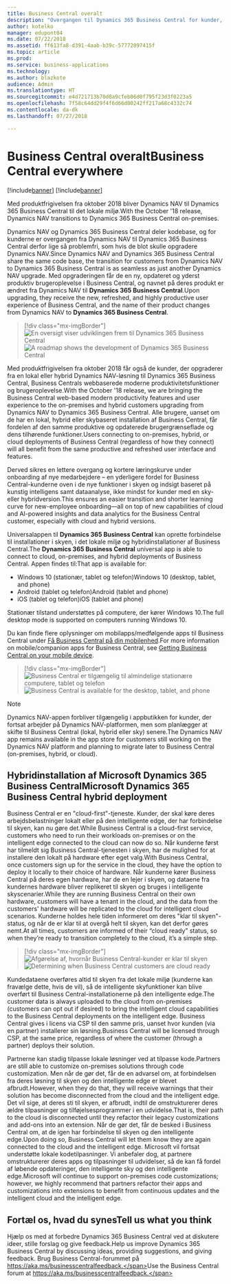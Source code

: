 ```yaml
---
title: Business Central overalt
description: "Overgangen til Dynamics 365 Business Central for kunder, der kører Dynamics NAV, er lige så problemfri, som hvis de blot skulle opgradere til Dynamics NAV."
author: kotelko
manager: edupont04
ms.date: 07/22/2018
ms.assetid: ff613fa8-d391-4aab-b39c-57772097415f
ms.topic: article
ms.prod: 
ms.service: business-applications
ms.technology: 
ms.author: blazkote
audience: Admin
ms.translationtype: HT
ms.sourcegitcommit: e4d721713b70d0a9cfeb06d0f795f23d3f0223a5
ms.openlocfilehash: 7f58c64dd29f4f6d66d00242ff217a68c4332c74
ms.contentlocale: da-dk
ms.lasthandoff: 07/27/2018

---
```

#  <a name="business-central-everywhere"></a><span data-ttu-id="570d4-103">Business Central overalt</span><span class="sxs-lookup"><span data-stu-id="570d4-103">Business Central everywhere</span></span>

[!include[banner](../../includes/banner.md)]
[!include[banner](Includes/disclaimer.md)]

<span data-ttu-id="570d4-104">Med produktfrigivelsen fra oktober 2018 bliver Dynamics NAV til Dynamics 365 Business Central til det lokale miljø.</span><span class="sxs-lookup"><span data-stu-id="570d4-104">With the October '18 release, Dynamics NAV transitions to Dynamics 365 Business Central on-premises.</span></span>  

<span data-ttu-id="570d4-105">Dynamics NAV og Dynamics 365 Business Central deler kodebase, og for kunderne er overgangen fra Dynamics NAV til Dynamics 365 Business Central derfor lige så problemfri, som hvis de blot skulle opgradere Dynamics NAV.</span><span class="sxs-lookup"><span data-stu-id="570d4-105">Since Dynamics NAV and Dynamics 365 Business Central share the same code base, the transition for customers from Dynamics NAV to Dynamics 365 Business Central is as seamless as just another Dynamics NAV upgrade.</span></span> <span data-ttu-id="570d4-106">Med opgraderingen får de en ny, opdateret og yderst produktiv brugeroplevelse i Business Central, og navnet på deres produkt er ændret fra Dynamics NAV til **Dynamics 365 Business Central**.</span><span class="sxs-lookup"><span data-stu-id="570d4-106">Upon upgrading, they receive the new, refreshed, and highly productive user experience of Business Central, and the name of their product changes from Dynamics NAV to **Dynamics 365 Business Central**.</span></span>  

> [!div class="mx-imgBorder"]
> <span data-ttu-id="570d4-107">![](media/dynamics-nav-transitions-dynamics365-business-central-premises-1.png "En oversigt viser udviklingen frem til Dynamics 365 Business Central")</span><span class="sxs-lookup"><span data-stu-id="570d4-107">![](media/dynamics-nav-transitions-dynamics365-business-central-premises-1.png "A roadmap shows the development of Dynamics 365 Business Central")</span></span>

<span data-ttu-id="570d4-108">Med produktfrigivelsen fra oktober 2018 får også de kunder, der opgraderer fra en lokal eller hybrid Dynamics NAV-løsning til Dynamics 365 Business Central, Business Centrals webbaserede moderne produktivitetsfunktioner og brugeroplevelse.</span><span class="sxs-lookup"><span data-stu-id="570d4-108">With the October '18 release, we are bringing the Business Central web-based modern productivity features and user experience to the on-premises and hybrid customers upgrading from Dynamics NAV to Dynamics 365 Business Central.</span></span> <span data-ttu-id="570d4-109">Alle brugere, uanset om de har en lokal, hybrid eller skybaseret installation af Business Central, får fordelen af den samme produktive og opdaterede brugergrænseflade og dens tilhørende funktioner.</span><span class="sxs-lookup"><span data-stu-id="570d4-109">Users connecting to on-premises, hybrid, or cloud deployments of Business Central (regardless of how they connect) will all benefit from the same productive and refreshed user interface and features.</span></span>  

<span data-ttu-id="570d4-110">Derved sikres en lettere overgang og kortere læringskurve under onboarding af nye medarbejdere – en yderligere fordel for Business Central-kunderne oven i de nye funktioner i skyen og indsigt baseret på kunstig intelligens samt dataanalyse, ikke mindst for kunder med en sky- eller hybridversion.</span><span class="sxs-lookup"><span data-stu-id="570d4-110">This ensures an easier transition and shorter learning curve for new-employee onboarding—all on top of new capabilities of cloud and AI-powered insights and data analytics for the Business Central customer, especially with cloud and hybrid versions.</span></span>

<span data-ttu-id="570d4-111">Universalappen til **Dynamics 365 Business Central** kan oprette forbindelse til installationer i skyen, i det lokale miljø og hybridinstallationer af Business Central.</span><span class="sxs-lookup"><span data-stu-id="570d4-111">The **Dynamics 365 Business Central** universal app is able to connect to cloud, on-premises, and hybrid deployments of Business Central.</span></span> <span data-ttu-id="570d4-112">Appen findes til:</span><span class="sxs-lookup"><span data-stu-id="570d4-112">That app is available for:</span></span>

-   <span data-ttu-id="570d4-113">Windows 10 (stationær, tablet og telefon)</span><span class="sxs-lookup"><span data-stu-id="570d4-113">Windows 10 (desktop, tablet, and phone)</span></span>
-   <span data-ttu-id="570d4-114">Android (tablet og telefon)</span><span class="sxs-lookup"><span data-stu-id="570d4-114">Android (tablet and phone)</span></span>
-   <span data-ttu-id="570d4-115">iOS (tablet og telefon)</span><span class="sxs-lookup"><span data-stu-id="570d4-115">iOS (tablet and phone)</span></span>  

<span data-ttu-id="570d4-116">Stationær tilstand understøttes på computere, der kører Windows 10.</span><span class="sxs-lookup"><span data-stu-id="570d4-116">The full desktop mode is supported on computers running Windows 10.</span></span>

<span data-ttu-id="570d4-117">Du kan finde flere oplysninger om mobilapps/medfølgende apps til Business Central under [Få Business Central på din mobilenhed](https://docs.microsoft.com/dynamics365/business-central/install-mobile-app).</span><span class="sxs-lookup"><span data-stu-id="570d4-117">For more information on mobile/companion apps for Business Central, see [Getting Business Central on your mobile device](https://docs.microsoft.com/dynamics365/business-central/install-mobile-app).</span></span>

> [!div class="mx-imgBorder"]
> <span data-ttu-id="570d4-118">![](media/bc-everywhere.png "Business Central er tilgængelig til almindelige stationære computere, tablet og telefon")</span><span class="sxs-lookup"><span data-stu-id="570d4-118">![](media/bc-everywhere.png "Business Central is available for the desktop, tablet, and phone")</span></span>

> [!NOTE]
> <span data-ttu-id="570d4-119">Dynamics NAV-appen forbliver tilgængelig i appbutikken for kunder, der fortsat arbejder på Dynamics NAV-platformen, men som planlægger at skifte til Business Central (lokal, hybrid eller sky) senere.</span><span class="sxs-lookup"><span data-stu-id="570d4-119">The Dynamics NAV app remains available in the app store for customers still working on the Dynamics NAV platform and planning to migrate later to Business Central (on-premises, hybrid, or cloud).</span></span>  

## <a name="microsoft-dynamics-365-business-central-hybrid-deployment"></a><span data-ttu-id="570d4-120">Hybridinstallation af Microsoft Dynamics 365 Business Central</span><span class="sxs-lookup"><span data-stu-id="570d4-120">Microsoft Dynamics 365 Business Central hybrid deployment</span></span>

<span data-ttu-id="570d4-121">Business Central er en "cloud-first"-tjeneste. Kunder, der skal køre deres arbejdsbelastninger lokalt eller på den intelligente edge, der har forbindelse til skyen, kan nu gøre det.</span><span class="sxs-lookup"><span data-stu-id="570d4-121">While Business Central is a cloud-first service, customers who need to run their workloads on-premises or on the intelligent edge connected to the cloud can now do so.</span></span> <span data-ttu-id="570d4-122">Når kunderne først har tilmeldt sig Business Central-tjenesten i skyen, har de mulighed for at installere den lokalt på hardware efter eget valg.</span><span class="sxs-lookup"><span data-stu-id="570d4-122">With Business Central, once customers sign up for the service in the cloud, they have the option to deploy it locally to their choice of hardware.</span></span> <span data-ttu-id="570d4-123">Når kunderne kører Business Central på deres egen hardware, har de en lejer i skyen, og dataene fra kundernes hardware bliver replikeret til skyen og bruges i intelligente skyscenarier.</span><span class="sxs-lookup"><span data-stu-id="570d4-123">While they are running Business Central on their own hardware, customers will have a tenant in the cloud, and the data from the customers' hardware will be replicated to the cloud for intelligent cloud scenarios.</span></span> <span data-ttu-id="570d4-124">Kunderne holdes hele tiden informeret om deres "klar til skyen"-status, og når de er klar til at overgå helt til skyen, kan det derfor gøres nemt.</span><span class="sxs-lookup"><span data-stu-id="570d4-124">At all times, customers are informed of their “cloud ready” status, so when they’re ready to transition completely to the cloud, it’s a simple step.</span></span>  

> [!div class="mx-imgBorder"]
> <span data-ttu-id="570d4-125">![](media/dynamics365-business-central-available-premises-1.png "Afgørelse af, hvornår Business Central-kunder er klar til skyen")</span><span class="sxs-lookup"><span data-stu-id="570d4-125">![](media/dynamics365-business-central-available-premises-1.png "Determining when Business Central customers are cloud ready")</span></span>

<span data-ttu-id="570d4-126">Kundedataene overføres altid til skyen fra det lokale miljø (kunderne kan fravælge dette, hvis de vil), så de intelligente skyfunktioner kan blive overført til Business Central-installationerne på den intelligente edge.</span><span class="sxs-lookup"><span data-stu-id="570d4-126">The customer data is always uploaded to the cloud from on-premises (customers can opt out if desired) to bring the intelligent cloud capabilities to the Business Central deployments on the intelligent edge.</span></span> <span data-ttu-id="570d4-127">Business Central gives i licens via CSP til den samme pris, uanset hvor kunden (via en partner) installerer sin løsning.</span><span class="sxs-lookup"><span data-stu-id="570d4-127">Business Central will be licensed through CSP, at the same price, regardless of where the customer (through a partner) deploys their solution.</span></span>  

<span data-ttu-id="570d4-128">Partnerne kan stadig tilpasse lokale løsninger ved at tilpasse kode.</span><span class="sxs-lookup"><span data-stu-id="570d4-128">Partners are still able to customize on-premises solutions through code customization.</span></span> <span data-ttu-id="570d4-129">Men når de gør det, får de en advarsel om, at forbindelsen fra deres løsning til skyen og den intelligente edge er blevet afbrudt.</span><span class="sxs-lookup"><span data-stu-id="570d4-129">However, when they do that, they will receive warnings that their solution has become disconnected from the cloud and the intelligent edge.</span></span> <span data-ttu-id="570d4-130">Det vil sige, at deres sti til skyen, er afbrudt, indtil de omstrukturerer deres ældre tilpasninger og tilføjelsesprogrammer i en udvidelse.</span><span class="sxs-lookup"><span data-stu-id="570d4-130">That is, their path to the cloud is disconnected until they refactor their legacy customizations and add-ons into an extension.</span></span> <span data-ttu-id="570d4-131">Når de gør det, får de besked i Business Central om, at de igen har forbindelse til skyen og den intelligente edge.</span><span class="sxs-lookup"><span data-stu-id="570d4-131">Upon doing so, Business Central will let them know they are again connected to the cloud and the intelligent edge.</span></span> <span data-ttu-id="570d4-132">Microsoft vil fortsat understøtte lokale kodetilpasninger. Vi anbefaler dog, at partnere omstrukturerer deres apps og tilpasninger til udvidelser, så de kan få fordel af løbende opdateringer, den intelligente sky og den intelligente edge.</span><span class="sxs-lookup"><span data-stu-id="570d4-132">Microsoft will continue to support on-premises code customizations; however, we highly recommend that partners refactor their apps and customizations into extensions to benefit from continuous updates and the intelligent cloud and the intelligent edge.</span></span>  

<!--
### Who uses these features
These features are intended for all users and are available without any additional setup.
## Status
### Availability (current availability)
Cloud, on-premises, hybrid
### Regional availability
No regional restrictions. Available in all supported markets for Dynamics 365 Business Central.
-->

## <a name="tell-us-what-you-think"></a><span data-ttu-id="570d4-133">Fortæl os, hvad du synes</span><span class="sxs-lookup"><span data-stu-id="570d4-133">Tell us what you think</span></span>
<span data-ttu-id="570d4-134">Hjælp os med at forbedre Dynamics 365 Business Central ved at diskutere ideer, stille forslag og give feedback.</span><span class="sxs-lookup"><span data-stu-id="570d4-134">Help us improve Dynamics 365 Business Central by discussing ideas, providing suggestions, and giving feedback.</span></span> <span data-ttu-id="570d4-135">Brug Business Central-forummet på https://aka.ms/businesscentralfeedback.</span><span class="sxs-lookup"><span data-stu-id="570d4-135">Use the Business Central forum at https://aka.ms/businesscentralfeedback.</span></span>

